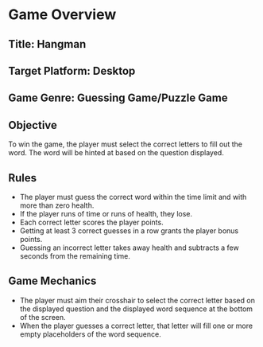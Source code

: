 # Game Overview

## Title: Hangman

## Target Platform: Desktop

## Game Genre: Guessing Game/Puzzle Game

## Objective

To win the game, the player must select the correct letters to fill out the word. The word will be hinted at based on the question displayed.

## Rules

- The player must guess the correct word within the time limit and with more than zero health.
- If the player runs of time or runs of health, they lose.
- Each correct letter scores the player points.
- Getting at least 3 correct guesses in a row grants the player bonus points.
- Guessing an incorrect letter takes away health and subtracts a few seconds from the remaining time.

## Game Mechanics

- The player must aim their crosshair to select the correct letter based on the displayed question and the displayed word sequence at the bottom of the screen.
- When the player guesses a correct letter, that letter will fill one or more empty placeholders of the word sequence.
